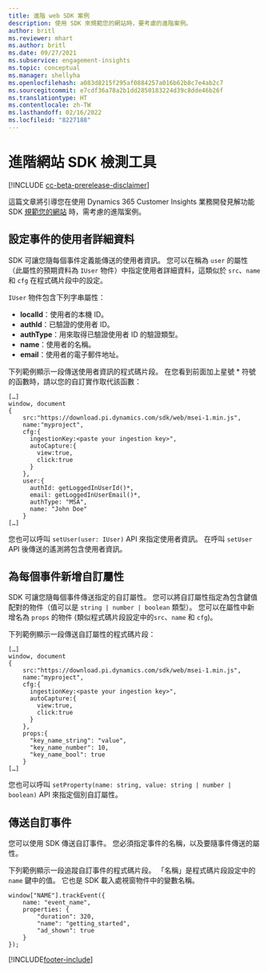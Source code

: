 ```yaml
---
title: 進階 web SDK 案例
description: 使用 SDK 來規範您的網站時，要考慮的進階案例。
author: britl
ms.reviewer: mhart
ms.author: britl
ms.date: 09/27/2021
ms.subservice: engagement-insights
ms.topic: conceptual
ms.manager: shellyha
ms.openlocfilehash: a083d8215f295af0884257a016b62b8c7e4ab2c7
ms.sourcegitcommit: e7cdf36a78a2b1dd2850183224d39c8dde46b26f
ms.translationtype: HT
ms.contentlocale: zh-TW
ms.lasthandoff: 02/16/2022
ms.locfileid: "8227188"
---
```

# <a name="advanced-web-sdk-instrumentation"></a>進階網站 SDK 檢測工具

[!INCLUDE [cc-beta-prerelease-disclaimer](includes/cc-beta-prerelease-disclaimer.md)]

這篇文章將引導您在使用 Dynamics 365 Customer Insights 業務開發見解功能 SDK [規範您的網站](instrument-website.md) 時，需考慮的進階案例。

## <a name="setting-user-details-for-your-event"></a>設定事件的使用者詳細資料

SDK 可讓您隨每個事件定義能傳送的使用者資訊。 您可以在稱為 `user` 的屬性（此屬性的預期資料為 `IUser` 物件）中指定使用者詳細資料，這類似於 `src`、`name` 和 `cfg` 在程式碼片段中的設定。

`IUser` 物件包含下列字串屬性：

- **localId**：使用者的本機 ID。
- **authId**：已驗證的使用者 ID。
- **authType**：用來取得已驗證使用者 ID 的驗證類型。
- **name**：使用者的名稱。
- **email**：使用者的電子郵件地址。

下列範例顯示一段傳送使用者資訊的程式碼片段。 在您看到前面加上星號 * 符號的函數時，請以您的自訂實作取代該函數：

```
[…]
window, document
{
    src:"https://download.pi.dynamics.com/sdk/web/msei-1.min.js",
    name:"myproject",
    cfg:{
      ingestionKey:<paste your ingestion key>",
      autoCapture:{
        view:true,
        click:true
      }
    },
    user:{
      authId: getLoggedInUserId()*,
      email: getLoggedInUserEmail()*,
      authType: "MSA",
      name: "John Doe"
    }
[…]
```

您也可以呼叫 `setUser(user: IUser)` API 來指定使用者資訊。 在呼叫 `setUser` API 後傳送的遙測將包含使用者資訊。

## <a name="adding-custom-properties-for-each-event"></a>為每個事件新增自訂屬性

SDK 可讓您隨每個事件傳送指定的自訂屬性。 您可以將自訂屬性指定為包含鍵值配對的物件（值可以是 `string | number | boolean` 類型）。 您可以在屬性中新增名為 `props` 的物件 (類似程式碼片段設定中的`src`、`name` 和 `cfg`)。

下列範例顯示一段傳送自訂屬性的程式碼片段：

```
[…]
window, document
{
    src:"https://download.pi.dynamics.com/sdk/web/msei-1.min.js",
    name:"myproject",
    cfg:{
      ingestionKey:<paste your ingestion key>",
      autoCapture:{
        view:true,
        click:true
      }
    },
    props:{
      "key_name_string": "value",
      "key_name_number": 10,
      "key_name_bool": true
    }
[…]
```

您也可以呼叫 `setProperty(name: string, value: string | number | boolean)` API 來指定個別自訂屬性。

## <a name="sending-custom-events"></a>傳送自訂事件

您可以使用 SDK 傳送自訂事件。 您必須指定事件的名稱，以及要隨事件傳送的屬性。

下列範例顯示一段追蹤自訂事件的程式碼片段。 「名稱」是程式碼片段設定中的 `name` 鍵中的值。 它也是 SDK 載入處視窗物件中的變數名稱。

```
window["NAME"].trackEvent({
    name: "event_name",
    properties: {
        "duration": 320,
        "name": "getting_started",
        "ad_shown": true
    }
});
```


[!INCLUDE[footer-include](../includes/footer-banner.md)]
